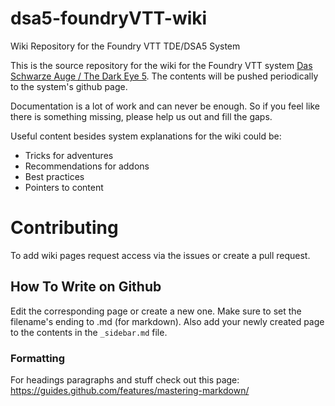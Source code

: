 # dsa5-foundryVTT-wiki
Wiki Repository for the Foundry VTT TDE/DSA5 System

This is the source repository for the wiki for the Foundry VTT system [Das Schwarze Auge / The Dark Eye 5](https://github.com/Plushtoast/dsa5-foundryVTT). 
The contents will be pushed periodically to the system's github page.

Documentation is a lot of work and can never be enough. So if you feel like there is something missing, please help us out and fill the gaps.

Useful content besides system explanations for the wiki could be:
* Tricks for adventures
* Recommendations for addons
* Best practices
* Pointers to content

# Contributing
To add wiki pages request access via the issues or create a pull request.


## How To Write on Github
Edit the corresponding page or create a new one. Make sure to set the filename's ending to .md (for markdown).
Also add your newly created page to the contents in the `_sidebar.md` file.

### Formatting
For headings paragraphs and stuff check out this page:
https://guides.github.com/features/mastering-markdown/
